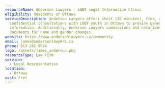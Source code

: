 ```yaml
---
resourceName: Anderson Lawyers - LGBT Legal Information Clinic
eligibility: Residents of Ottawa
serviceDescription: Anderson Lawyers offers short (30 minutes), free, and
  confidential consultations with LGBT youth in Ottawa to provide general
  information. Additionally, Anderson Lawyers commissions and notarizes
  documents for name and gender changes.
website: https://www.andersonlawyers.ca/community 
email: james@andersonlawyers.ca
phone: 613-261-9024
logo: /assets/james_anderson.png
resourceType: Law Firm
service:
  - Legal Representation
location:
  - Ottawa
cost: Free
---
```

